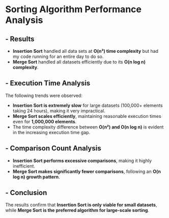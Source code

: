 # Sorting Algorithm Performance Analysis

## - Results 
- **Insertion Sort** handled all data sets at **O(n²) time complexity** but had my code running for an entire day to do so.
- **Merge Sort** handled all datasets efficiently due to its **O(n log n) complexity**.

## - Execution Time Analysis
The following trends were observed:
- **Insertion Sort is extremely slow** for large datasets (100,000+ elements taking 24 hours), making it very impractical.
- **Merge Sort scales efficiently**, maintaining reasonable execution times even for **1,000,000 elements**.
- The time complexity difference between **O(n²) and O(n log n)** is evident in the increasing execution time gap.

## - Comparison Count Analysis
- **Insertion Sort performs excessive comparisons**, making it highly inefficient.
- **Merge Sort makes significantly fewer comparisons**, following an **O(n log n) growth pattern**.

## - Conclusion
The results confirm that **Insertion Sort is only viable for small datasets**, while **Merge Sort is the preferred algorithm for large-scale sorting**.

